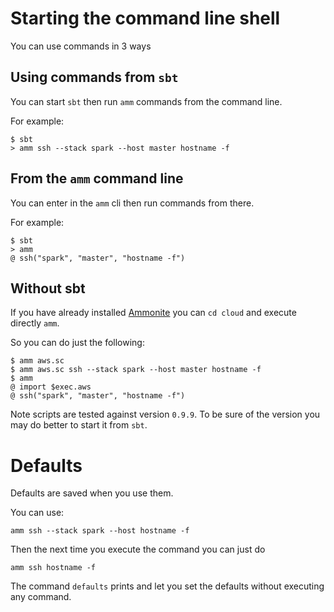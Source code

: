 # Starting the command line shell

You can use commands in 3 ways

## Using commands from `sbt`

You can start `sbt` then run `amm` commands from the command line.

For example:

```
$ sbt
> amm ssh --stack spark --host master hostname -f
```

## From the `amm` command line

You can enter in the `amm` cli then run commands from there.

For example:

```
$ sbt
> amm
@ ssh("spark", "master", "hostname -f")
```

## Without sbt

If you have already installed [Ammonite](http://ammonite.io)
you can `cd cloud` and execute directly `amm`.

So you can do just the following:

```
$ amm aws.sc
$ amm aws.sc ssh --stack spark --host master hostname -f
$ amm
@ import $exec.aws
@ ssh("spark", "master", "hostname -f")
```

Note scripts are tested against version `0.9.9`.
To be sure of the version you may do better to start it from `sbt`.

# Defaults

Defaults are saved when you use them.

You can use:

```
amm ssh --stack spark --host hostname -f
```

Then the next time you execute the command you can just do

```
amm ssh hostname -f
```

The command `defaults` prints and let you set the defaults without executing any command.
